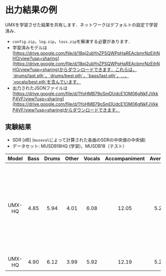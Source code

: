 # 出力結果の例
UMXを学習させた結果を共有します．ネットワークはデフォルトの設定で学習済み．
- `config.zip`，`log.zip`，`loss.zip`を解凍する必要があります．
- 学習済みモデルは[https://drive.google.com/file/d/18pj2ubYnZPSQWPpHaREAcbmrNzEihNHO/view?usp=sharing](https://drive.google.com/file/d/18pj2ubYnZPSQWPpHaREAcbmrNzEihNHO/view?usp=sharing)からダウンロードできます．これらは，`drums/last.pth`，`drums/best.pth`，`bass/last.pth`，...，`vocals/best.pth`を含んでいます．
- 出力されたJSONファイルは[https://drive.google.com/file/d/1YoHMB79oSmDUdcE1OM06gNkFJVkkP4VF/view?usp=sharing](https://drive.google.com/file/d/1YoHMB79oSmDUdcE1OM06gNkFJVkkP4VF/view?usp=sharing)からダウンロードできます．

## 実験結果
- SDR [dB] (`museval`によって計算された各曲のSDRの中央値の中央値)
- データセット: MUSDB18HQ (学習)，MUSDB18（テスト）

| Model | Bass | Drums | Other | Vocals | Accompaniment | Average | Note |
| :---: | :---: | :---: | :---: | :---: | :---: | :---: | :---: |
| UMX-HQ | 4.85 | 5.94 | 4.01 | 6.08 | 12.05 | 5.22 | 検証ロスが最小となるエポックで学習を止めた場合 |
| UMX-HQ | 4.90 | 6.12 | 3.99 | 5.92 | 12.19 | 5.23 | 学習後 |